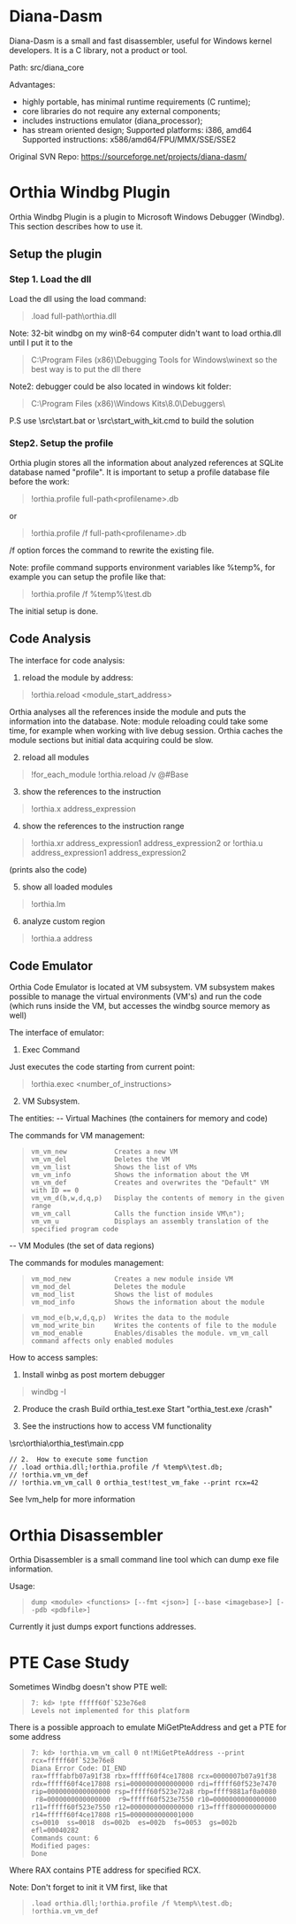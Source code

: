 # Diana-Dasm 
Diana-Dasm is a small and fast disassembler, useful for Windows kernel developers.
It is a C library, not a product or tool.

Path: src/diana_core 

Advantages:
- highly portable, has minimal runtime requirements (C runtime);
- core libraries do not require any external components;
- includes instructions emulator (diana_processor);
- has stream oriented design;
Supported platforms: i386, amd64
Supported instructions: x586/amd64/FPU/MMX/SSE/SSE2

Original SVN Repo: https://sourceforge.net/projects/diana-dasm/

# Orthia Windbg Plugin
Orthia Windbg Plugin is a plugin to Microsoft Windows Debugger (Windbg).
This section describes how to use it.

## Setup the plugin
### Step 1. Load the dll
Load the dll using the load command:
> .load full-path\orthia.dll

Note: 32-bit windbg on my win8-64 computer didn't want to load orthia.dll until I put it to the 
> C:\Program Files (x86)\Debugging Tools for Windows\winext
so the best way is to put the dll there

Note2: debugger could be also located in windows kit folder:
> C:\Program Files (x86)\Windows Kits\8.0\Debuggers\

P.S use \src\start.bat or \src\start_with_kit.cmd to build the solution

### Step2. Setup the profile 
Orthia plugin stores all the information about analyzed references at SQLite database named "profile". It is important to setup a profile database file before the work:
> !orthia.profile full-path\<profilename>.db

or
> !orthia.profile /f full-path\<profilename>.db

/f option forces the command to rewrite the existing file.

Note: profile command supports environment variables like %temp%, for example you can setup the profile like that:
> !orthia.profile /f %temp%\test.db

The initial setup is done.

## Code Analysis
The interface for code analysis:
1) reload the module by address:
> !orthia.reload <module_start_address>

Orthia analyses all the references inside the module and puts the information into the database. 
Note: module reloading could take some time, for example when working with live debug session. Orthia caches the module sections but initial data acquiring could be slow.

2) reload all modules
> !for_each_module !orthia.reload /v @#Base

3) show the references to the instruction
> !orthia.x address_expression

4) show the references to the instruction range
> !orthia.xr address_expression1 address_expression2
or
> !orthia.u  address_expression1 address_expression2

(prints also the code)

5) show all loaded modules
> !orthia.lm

6) analyze custom region
> !orthia.a address 


## Code Emulator

Orthia Code Emulator is located at VM subsystem. VM subsystem makes possible to manage the virtual environments (VM's) and run the code
(which runs inside the VM, but accesses the windbg source memory as well)

The interface of emulator:
1) Exec Command

Just executes the code starting from current point:

>    !orthia.exec <number_of_instructions>

2) VM Subsystem.

The entities:
-- Virtual Machines (the containers for memory and code)

The commands for VM management:
>     vm_vm_new            Creates a new VM
>     vm_vm_del            Deletes the VM
>     vm_vm_list           Shows the list of VMs
>     vm_vm_info           Shows the information about the VM
>     vm_vm_def            Creates and overwrites the "Default" VM with ID == 0
>     vm_vm_d(b,w,d,q,p)   Display the contents of memory in the given range
>     vm_vm_call           Calls the function inside VM\n");
>     vm_vm_u              Displays an assembly translation of the specified program code

-- VM Modules (the set of data regions)

The commands for modules management:
>     vm_mod_new           Creates a new module inside VM  
>     vm_mod_del           Deletes the module
>     vm_mod_list          Shows the list of modules
>     vm_mod_info          Shows the information about the module
    
>     vm_mod_e(b,w,d,q,p)  Writes the data to the module
>     vm_mod_write_bin     Writes the contents of file to the module
>     vm_mod_enable        Enables/disables the module. vm_vm_call command affects only enabled modules


How to access samples:
1) Install winbg as post mortem debugger
> windbg -I

2) Produce the crash
Build orthia_test.exe
Start "orthia_test.exe /crash"

3) See the instructions how to access VM functionality

\src\orthia\orthia_test\main.cpp

    // 2.  How to execute some function
    // .load orthia.dll;!orthia.profile /f %temp%\test.db; 
    // !orthia.vm_vm_def
    // !orthia.vm_vm_call 0 orthia_test!test_vm_fake --print rcx=42

    
See !vm_help for more information

# Orthia Disassembler
Orthia Disassembler is a small command line tool which can dump exe file information.

Usage:
>     dump <module> <functions> [--fmt <json>] [--base <imagebase>] [--pdb <pdbfile>]  

Currently it just dumps export functions addresses.

# PTE Case Study

Sometimes Windbg doesn't show PTE well:

>     7: kd> !pte fffff60f`523e76e8
>     Levels not implemented for this platform


There is a possible approach to emulate MiGetPteAddress and get a PTE for some address

>     7: kd> !orthia.vm_vm_call 0 nt!MiGetPteAddress --print rcx=fffff60f`523e76e8
>     Diana Error Code: DI_END
>     rax=ffffabfb07a91f38 rbx=fffff60f4ce17808 rcx=0000007b07a91f38
>     rdx=fffff60f4ce17808 rsi=0000000000000000 rdi=fffff60f523e7470
>     rip=0000000000000000 rsp=fffff60f523e72a8 rbp=ffff9881af0a0080
>      r8=0000000000000000  r9=fffff60f523e7550 r10=0000000000000000
>     r11=fffff60f523e7550 r12=0000000000000000 r13=ffff800000000000
>     r14=fffff60f4ce17808 r15=0000000000001000
>     cs=0010  ss=0018  ds=002b  es=002b  fs=0053  gs=002b  efl=00040282
>     Commands count: 6
>     Modified pages:
>     Done

Where RAX contains PTE address for specified RCX.
         
Note: Don't forget to init it VM first, like that

>     .load orthia.dll;!orthia.profile /f %temp%\test.db; !orthia.vm_vm_def



